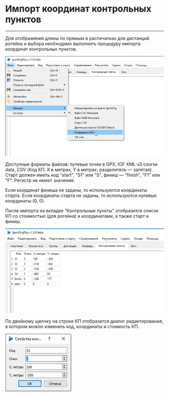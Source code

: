 # Импорт координат контрольных пунктов

---

Для отображения длины по прямым в распечатках для дистанций рогейна и выбора
необходимо выполнить процедуру импорта координат контрольных пунктов.

![Screenshot](img/import_coords1.png)

Доступные форматы файлов: путевые точки в GPX, IOF XML v3 course data, CSV (Код КП, X в метрах, Y в метрах; разделитель — запятая).
Старт должен иметь код "start", "S1" или "S", финиш — "finish", "F1" или "F".
Регистр не имеет значения.

Если координат финиша не заданы, то используются координаты старта.
Если координаты старта не заданы, то используются нулевые координаты (0, 0).

После импорта на вкладке "Контрольные пункты" отобразится список КП со стоимостью (для рогейна) и координатами,
а также старт и финиш.

![Screenshot](img/import_coords2.png)

По двойному щелчку на строке КП отобразится диалог редактирования,
в котором можно изменить код, координаты и стоимость КП.

![Screenshot](img/import_coords3.png)

